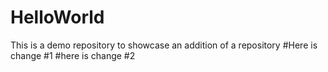 # HelloWorld
This is a demo repository to showcase an addition of a repository
#Here is change #1
#here is change #2
